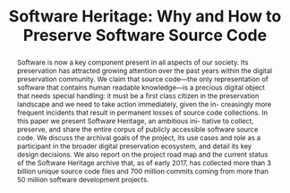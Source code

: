 ---
abstract: 'Software is now a key component present in all aspects of our society.
  Its preservation has attracted growing attention over the past years within the
  digital preservation community. We claim that source code—the only representation
  of software that contains human readable knowledge—is a precious digital object
  that needs special handling: it must be a first class citizen in the preservation
  landscape and we need to take action immediately, given the in- creasingly more
  frequent incidents that result in permanent losses of source code collections.

  In this paper we present Software Heritage, an ambitious ini- tiative to collect,
  preserve, and share the entire corpus of publicly accessible software source code.
  We discuss the archival goals of the project, its use cases and role as a participant
  in the broader digital preservation ecosystem, and detail its key design decisions.
  We also report on the project road map and the current status of the Software Heritage
  archive that, as of early 2017, has collected more than 3 billion unique source
  code files and 700 million commits coming from more than 50 million software development
  projects.'
creators:
- Zacchiroli, Stefano
- Di Cosmo, Roberto
date: null
document_url: https://services.phaidra.univie.ac.at/api/object/o:931064/download
grand_parent: iPRES
institutions: []
keywords:
- kyoto
landing_page_url: https://phaidra.univie.ac.at/o:931064
language: eng
layout: publication
license: CC BY-SA 4.0 International
notes_url: null
parent: iPRES 2017
presentation_url: null
size: 662621
source_name: iPRES
title: 'Software Heritage: Why and How to Preserve Software Source Code'
type: paper
year: 2017
---